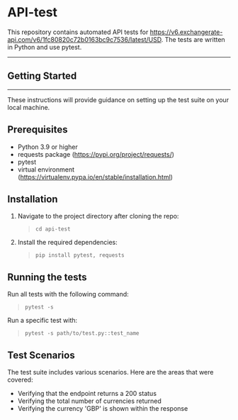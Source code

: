 # API-test
This repository contains automated API tests for https://v6.exchangerate-api.com/v6/1fc80820c72b0163bc9c7536/latest/USD. The tests are written in Python and use pytest.
 
---

## Getting Started
---
These instructions will provide guidance on setting up the test suite on your local machine.

## Prerequisites
- Python 3.9 or higher
- requests package (https://pypi.org/project/requests/)
- pytest
- virtual environment (https://virtualenv.pypa.io/en/stable/installation.html)

## Installation
1. Navigate to the project directory after cloning the repo:
    > `cd api-test`
2. Install the required dependencies:
    > `pip install pytest, requests`

## Running the tests
Run all tests with the following command:
> `pytest -s`

Run a specific test with:
> `pytest -s path/to/test.py::test_name`

## Test Scenarios

The test suite includes various scenarios. Here are the areas that were covered:
- Verifying that the endpoint returns a 200 status
- Verifying the total number of currencies returned
- Verifying the currency 'GBP' is shown within the response